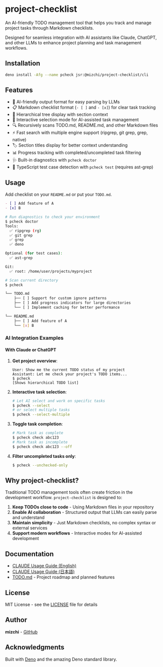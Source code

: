 # project-checklist

An AI-friendly TODO management tool that helps you track and manage project
tasks through Markdown checklists.

Designed for seamless integration with AI assistants like Claude, ChatGPT, and
other LLMs to enhance project planning and task management workflows.

## Installation

```bash
deno install -Afg --name pcheck jsr:@mizchi/project-checklist/cli
```

## Features

- 🤖 AI-friendly output format for easy parsing by LLMs
- 📋 Markdown checklist format (`- [ ]` and `- [x]`) for clear task tracking
- 🌳 Hierarchical tree display with section context
- 🎯 Interactive selection mode for AI-assisted task management
- 🔍 Recursively scans TODO.md, README.md, and other Markdown files
- ⚡ Fast search with multiple engine support (ripgrep, git grep, grep, native)
- 🏷️ Section titles display for better context understanding
- 📊 Progress tracking with completed/uncompleted task filtering
- 🩺 Built-in diagnostics with `pcheck doctor`
- 🧪 TypeScript test case detection with `pcheck test` (requires ast-grep)

## Usage

Add checklist on your `README.md` or put your `TODO.md`.

```markdown
- [ ] Add feature of A
- [x] B
```

```bash
# Run diagnostics to check your environment
$ pcheck doctor
Tools:
  ✅ ripgrep (rg)
  ✅ git grep
  ✅ grep
  ✅ deno

Optional (for test cases):
  ✅ ast-grep

Git:
  ✅ root: /home/user/projects/myproject

# Scan current directory
$ pcheck

└── TODO.md
    ├── [ ] Support for custom ignore patterns
    ├── [ ] Add progress indicators for large directories
    └── [ ] Implement caching for better performance

└── README.md
    ├── [ ] Add feature of A
    └── [x] B
```

### AI Integration Examples

#### With Claude or ChatGPT

1. **Get project overview**:
   ```
   User: Show me the current TODO status of my project
   Assistant: Let me check your project's TODO items...
   $ pcheck
   [Shows hierarchical TODO list]
   ```

2. **Interactive task selection**:
   ```bash
   # Let AI select and work on specific tasks
   $ pcheck --select
   # or select multiple tasks
   $ pcheck --select-multiple
   ```

3. **Toggle task completion**:
   ```bash
   # Mark task as complete
   $ pcheck check abc123
   # Mark task as incomplete
   $ pcheck check abc123 --off
   ```

4. **Filter uncompleted tasks only**:
   ```bash
   $ pcheck --unchecked-only
   ```

## Why project-checklist?

Traditional TODO management tools often create friction in the development
workflow. `project-checklist` is designed to:

1. **Keep TODOs close to code** - Using Markdown files in your repository
2. **Enable AI collaboration** - Structured output that LLMs can easily parse
   and understand
3. **Maintain simplicity** - Just Markdown checklists, no complex syntax or
   external services
4. **Support modern workflows** - Interactive modes for AI-assisted development

## Documentation

- [CLAUDE Usage Guide (English)](./docs/prompt-example-en.md)
- [CLAUDE Usage Guide (日本語)](./docs/prompt-example-ja.md)
- [TODO.md](./TODO.md) - Project roadmap and planned features

## License

MIT License - see the [LICENSE](LICENSE) file for details

## Author

**mizchi** - [GitHub](https://github.com/mizchi)

## Acknowledgments

Built with [Deno](https://deno.land/) and the amazing Deno standard library.
